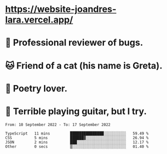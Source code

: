 # https://website-joandres-lara.vercel.app/
# 🐛 Professional reviewer of bugs.
# 🐱 Friend of a cat (his name is Greta).
# 📜 Poetry lover.
# 🎸 Terrible playing guitar, but I try.

<!--START_SECTION:waka-->

```text
From: 10 September 2022 - To: 17 September 2022

TypeScript   11 mins         ███████████████░░░░░░░░░░   59.49 %
CSS          5 mins          ██████▓░░░░░░░░░░░░░░░░░░   26.94 %
JSON         2 mins          ███░░░░░░░░░░░░░░░░░░░░░░   12.17 %
Other        0 secs          ▒░░░░░░░░░░░░░░░░░░░░░░░░   01.40 %
```

<!--END_SECTION:waka-->
